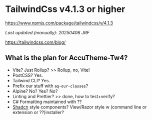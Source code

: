 # TailwindCss v4.1.3 or higher

https://www.npmjs.com/package/tailwindcss/v/4.1.3

_Last updated (manually): 20250406 JRF_

https://tailwindcss.com/blog/

## What is the plan for AccuTheme-Tw4?

- Vite? Just Rollup?  >> Rollup, no, Vite!
- PostCSS? Yes.
- Tailwind CLI? Yes.
- Prefix our stuff with `aq-our-classes`?
- Alpine? No? Yes? No?
- Linting and Prettier? >> done, how to test+verify?
- C# Formatting maintained with ??
- [Shadcn](https://ui.shadcn.com/) style components? View/Razor style w (command line or extension or ??)installer?
